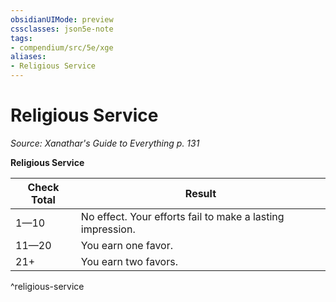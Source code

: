 ```yaml
---
obsidianUIMode: preview
cssclasses: json5e-note
tags:
- compendium/src/5e/xge
aliases:
- Religious Service
---
```

# Religious Service
*Source: Xanathar's Guide to Everything p. 131* 

**Religious Service**

| Check Total | Result |
|-------------|--------|
| 1—10 | No effect. Your efforts fail to make a lasting impression. |
| 11—20 | You earn one favor. |
| 21+ | You earn two favors. |
^religious-service